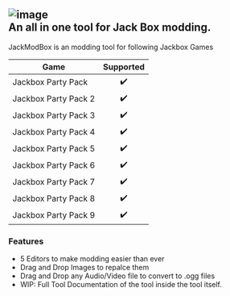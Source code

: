 ![image](https://user-images.githubusercontent.com/55576076/229915414-3cafee76-33d2-49a4-8df7-7399bbba74e0.png)  
An all in one tool for Jack Box modding.
---

JackModBox is an modding tool for following Jackbox Games

| Game  | Supported |
| ------------- | :-------------: |
| Jackbox Party Pack   | ✔️  |
| Jackbox Party Pack 2  | ✔️  |
| Jackbox Party Pack 3  | ✔️  |
| Jackbox Party Pack 4  | ✔️  |
| Jackbox Party Pack 5  | ✔️  |
| Jackbox Party Pack 6  | ✔️  |
| Jackbox Party Pack 7  | ✔️  |
| Jackbox Party Pack 8  | ✔️  |
| Jackbox Party Pack 9  | ✔️  |

### Features

- 5 Editors to make modding easier than ever
- Drag and Drop Images to repalce them
- Drag and Drop any Audio/Video file to convert to .ogg files
- WIP: Full Tool Documentation of the tool inside the tool itself.
